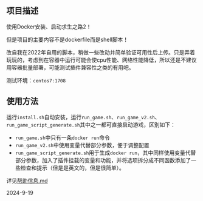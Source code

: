 ## 项目描述

使用Docker安装、启动求生之路2！

但是项目的主要内容不是dockerfile而是shell脚本！

改自我在2022年自用的脚本，稍做一些改动并简单验证可用性后上传。只是弄着玩玩的，考虑到在容器中运行可能会使cpu性能、网络性能降低，所以还是不建议用容器批量部署，可能测试插件兼容性之类的有用吧。

测试环境：`centos7:1708`



## 使用方法

运行`install.sh`自动安装，运行`run_game.sh`、`run_game_v2.sh`、`run_game_script_generate.sh`其中之一都可直接启动游戏，区别如下：

* `run_game.sh`中只有一条`docker run`命令
* `run_game_v2.sh`中使用变量代替部分参数，便于调整配置
* `run_game_script_generate.sh`用于生成`docker run`，其中同样使用变量代替部分参数，加入了插件挂载的变量和功能，并将选项拆分成不同函数添加了一些检查和提示（但是是英文的，但是很简单）。

详见[帮助信息.md](帮助信息.md)



2024-9-19

